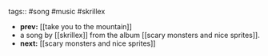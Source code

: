 tags:: #song #music #skrillex
- **prev:** [[take you to the mountain]]
- a song by [[skrillex]] from the album [[scary monsters and nice sprites]].
- **next:** [[scary monsters and nice sprites]]